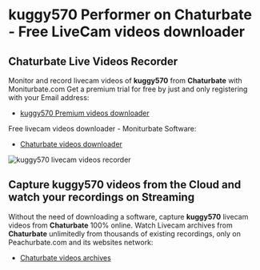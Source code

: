 # kuggy570 Performer on Chaturbate - Free LiveCam videos downloader

## Chaturbate Live Videos Recorder

Monitor and record livecam videos of **kuggy570** from **Chaturbate** with Moniturbate.com
Get a premium trial for free by just and only registering with your Email address:
* [kuggy570 Premium videos downloader](https://moniturbate.com/request-demo-licence-key.html)

Free livecam videos downloader - Moniturbate Software:
* [Chaturbate videos downloader](https://moniturbate.com/moniturbate-download-software.html)

![kuggy570 livecam videos recorder](https://peachurnet.com/templates/moniturbate-software.png)


## Capture kuggy570 videos from the Cloud and watch your recordings on Streaming

Without the need of downloading a software, capture **kuggy570** livecam videos from **Chaturbate** 100% online.
Watch Livecam archives from **Chaturbate** unlimitedly from thousands of existing recordings, only on Peachurbate.com and its websites network:
* [Chaturbate videos archives](https://peachurnet.com/)